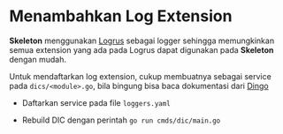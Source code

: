 # Menambahkan Log Extension

**Skeleton** menggunakan [Logrus](https://github.com/sirupsen/logrus) sebagai logger sehingga memungkinkan semua extension yang ada pada Logrus dapat digunakan pada **Skeleton** dengan mudah.

Untuk mendaftarkan log extension, cukup membuatnya sebagai service pada `dics/<module>.go`, bila bingung bisa baca dokumentasi dari [Dingo](https://github.com/sarulabs/dingo)

- Daftarkan service pada file `loggers.yaml`

- Rebuild DIC dengan perintah `go run cmds/dic/main.go`
